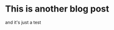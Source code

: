 <!--
page_title: Testing a new title
page_description: lol
page_status: published
page_date: 2021/12/03
-->


# This is another blog post

and it's just a test

